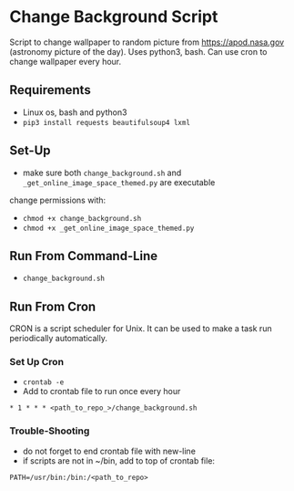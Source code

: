 # Change Background Script

Script to change wallpaper to random picture from https://apod.nasa.gov (astronomy picture of the day). Uses python3, bash. Can use cron to change wallpaper every hour.

## Requirements
* Linux os, bash and python3
* `pip3 install requests beautifulsoup4 lxml`

## Set-Up
* make sure both `change_background.sh` and `_get_online_image_space_themed.py` are executable

change permissions with:
* `chmod +x change_background.sh`
* `chmod +x _get_online_image_space_themed.py`

## Run From Command-Line
* `change_background.sh`

## Run From Cron

CRON is a script scheduler for Unix. It can be used to make a task run periodically automatically.

### Set Up Cron
* `crontab -e`
* Add to crontab file to run once every hour

```
* 1 * * * <path_to_repo_>/change_background.sh
```

### Trouble-Shooting
* do not forget to end crontab file with new-line
* if scripts are not in ~/bin, add to top of crontab file:

```
PATH=/usr/bin:/bin:/<path_to_repo>
```
